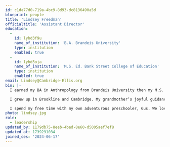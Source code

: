 ```yaml
---
id: c1da77d0-719a-4bc9-8d93-dc8136490a5d
blueprint: people
title: 'Lindsey Freedman'
officialtitle: 'Assistant Director'
education:
  -
    id: lyhd3f9u
    name_of_institution: 'B.A. Brandeis University'
    type: institution
    enabled: true
  -
    id: lyhd3oja
    name_of_institution: 'M.S. Ed. Bank Street College of Education'
    type: institution
    enabled: true
email: Lindsey@Cambridge-Ellis.org
bio: |-
  I earned my BA in Anthropology from Brandeis University then my M.S. Ed. in Early Childhood General and Special Education from Bank Street College of Education in 2007. I have been teaching preschool for almost 20 years, most recently at The Little School in San Francisco, a full inclusion school that focuses on social and emotional development.

  I grew up in Brookline and Cambridge. My grandmother’s joyful guidance, genuine interest in my ideas, and contagious passion for learning continues to inspire my work with children, parents, and teachers. 

  I spend my free time with my own adventurous preschooler, Gus. We love to splash in the waves at Nantasket beach, meander through the Arnold Arboretum, and read stacks of books.
photo: lindsey.jpg
role:
  - leadership
updated_by: 1179db75-8eeb-4bad-8e60-d5005aef7ef8
updated_at: 1739291034
joined_ces: '2024-06-17'
---
```

